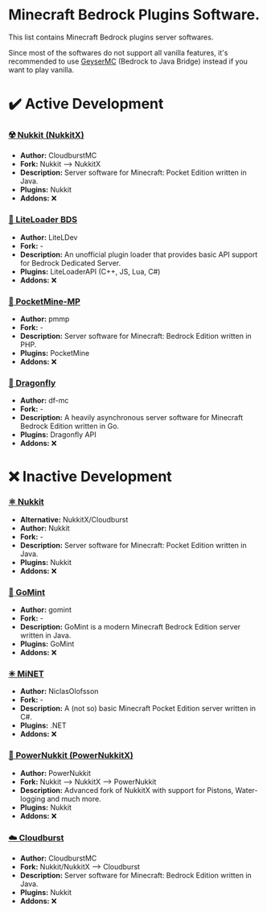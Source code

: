 # Minecraft Bedrock Plugins Software.
This list contains Minecraft Bedrock plugins server softwares.

Since most of the softwares do not support all vanilla features, it's recommended to use [GeyserMC](https://github.com/UeberallGebannt/server-softwares/blob/master/OTHERS.md#-geysermc) (Bedrock to Java Bridge) instead if you want to play vanilla.

# ✔️ Active Development
### [☢️ Nukkit (NukkitX)](https://github.com/CloudburstMC/Nukkit)
- **Author:** CloudburstMC
- **Fork:** Nukkit --> NukkitX
- **Description:** Server software for Minecraft: Pocket Edition written in Java.
- **Plugins:** Nukkit
- **Addons:** ❌

### [💨 LiteLoader BDS](https://github.com/LiteLDev/LiteLoaderBDS)
- **Author:** LiteLDev
- **Fork:** -
- **Description:** An unofficial plugin loader that provides basic API support for Bedrock Dedicated Server.
- **Plugins:** LiteLoaderAPI (C++, JS, Lua, C#)
- **Addons:** ❌

### [💠 PocketMine-MP](https://github.com/pmmp/PocketMine-MP)
- **Author:** pmmp
- **Fork:** -
- **Description:** Server software for Minecraft: Bedrock Edition written in PHP.
- **Plugins:** PocketMine
- **Addons:** ❌

### [🦋 Dragonfly](https://github.com/df-mc/dragonfly)
- **Author:** df-mc
- **Fork:** -
- **Description:** A heavily asynchronous server software for Minecraft Bedrock Edition written in Go.
- **Plugins:** Dragonfly API
- **Addons:** ❌

# ❌ Inactive Development
### [⚛️ Nukkit](https://github.com/Nukkit/Nukkit)
- **Alternative:** NukkitX/Cloudburst
- **Author:** Nukkit
- **Fork:** -
- **Description:** Server software for Minecraft: Pocket Edition written in Java.
- **Plugins:** Nukkit
- **Addons:** ❌

### [🍃 GoMint](https://github.com/gomint/gomint)
- **Author:** gomint
- **Fork:** -
- **Description:** GoMint is a modern Minecraft Bedrock Edition server written in Java.
- **Plugins:** GoMint 
- **Addons:** ❌

### [✳ MiNET](https://github.com/NiclasOlofsson/MiNET)
- **Author:** NiclasOlofsson
- **Fork:** -
- **Description:** A (not so) basic Minecraft Pocket Edition server written in C#.
- **Plugins:** .NET
- **Addons:** ❌

### [🔴 PowerNukkit (PowerNukkitX)](https://powernukkit.org/)
- **Author:** PowerNukkit
- **Fork:** Nukkit --> NukkitX --> PowerNukkit
- **Description:** Advanced fork of NukkitX with support for Pistons, Water-logging and much more.
- **Plugins:** Nukkit
- **Addons:** ❌

### [☁️ Cloudburst](https://github.com/CloudburstMC/Server)
- **Author:** CloudburstMC
- **Fork:** Nukkit/NukkitX --> Cloudburst
- **Description:** Server software for Minecraft: Bedrock Edition written in Java.
- **Plugins:** Nukkit
- **Addons:** ❌
